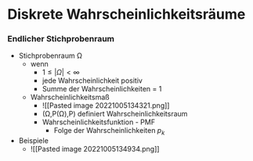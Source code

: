 # Diskrete Wahrscheinlichkeitsräume
### Endlicher Stichprobenraum
+  Stichprobenraum Ω 
	+ wenn
		+ $1≤|Ω|<∞$
		+ jede Wahrscheinlichkeit positiv
		+ Summe der Wahrscheinlichkeiten = 1
	+ Wahrscheinlichkeitsmaß
		+ ![[Pasted image 20221005134321.png]]
		+ (Ω,P(Ω),P) definiert Wahrscheinlichkeitsraum
		+  Wahrscheinlichkeitsfunktion - PMF
			+ Folge der Wahrscheinlichkeiten $p_k$ 
+ Beispiele
	+ ![[Pasted image 20221005134934.png]]